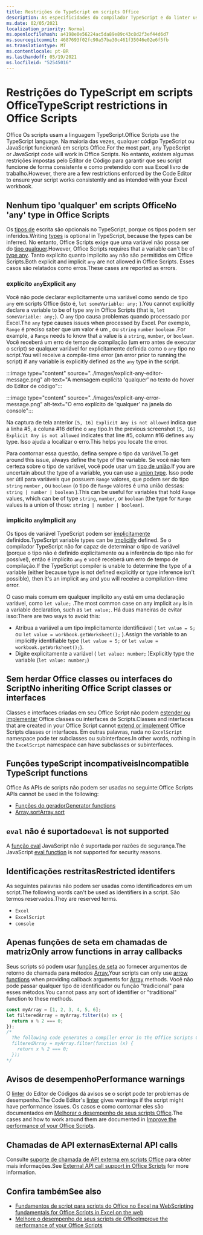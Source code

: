```yaml
---
title: Restrições do TypeScript em scripts Office
description: As especificidades do compilador TypeScript e do linter usados pelo Office Scripts Code Editor.
ms.date: 02/05/2021
localization_priority: Normal
ms.openlocfilehash: a4198e0e56224ac5da89e89c43c8d2f3ef44d6d7
ms.sourcegitcommit: 4687693f02fc90a57ba30c461f35046e02e6f5fb
ms.translationtype: MT
ms.contentlocale: pt-BR
ms.lasthandoff: 05/19/2021
ms.locfileid: "52545016"
---
```

# <a name="typescript-restrictions-in-office-scripts"></a><span data-ttu-id="d3b12-103">Restrições do TypeScript em scripts Office</span><span class="sxs-lookup"><span data-stu-id="d3b12-103">TypeScript restrictions in Office Scripts</span></span>

<span data-ttu-id="d3b12-104">Office Os scripts usam a linguagem TypeScript.</span><span class="sxs-lookup"><span data-stu-id="d3b12-104">Office Scripts use the TypeScript language.</span></span> <span data-ttu-id="d3b12-105">Na maioria das vezes, qualquer código TypeScript ou JavaScript funcionará em scripts Office.</span><span class="sxs-lookup"><span data-stu-id="d3b12-105">For the most part, any TypeScript or JavaScript code will work in Office Scripts.</span></span> <span data-ttu-id="d3b12-106">No entanto, existem algumas restrições impostas pelo Editor de Código para garantir que seu script funcione de forma consistente e como pretendido com sua Excel livro de trabalho.</span><span class="sxs-lookup"><span data-stu-id="d3b12-106">However, there are a few restrictions enforced by the Code Editor to ensure your script works consistently and as intended with your Excel workbook.</span></span>

## <a name="no-any-type-in-office-scripts"></a><span data-ttu-id="d3b12-107">Nenhum tipo 'qualquer' em scripts Office</span><span class="sxs-lookup"><span data-stu-id="d3b12-107">No 'any' type in Office Scripts</span></span>

<span data-ttu-id="d3b12-108">Os [tipos de](https://www.typescriptlang.org/docs/handbook/typescript-in-5-minutes.html) escrita são opcionais no TypeScript, porque os tipos podem ser inferidos.</span><span class="sxs-lookup"><span data-stu-id="d3b12-108">Writing [types](https://www.typescriptlang.org/docs/handbook/typescript-in-5-minutes.html) is optional in TypeScript, because the types can be inferred.</span></span> <span data-ttu-id="d3b12-109">No entanto, Office Scripts exige que uma variável não possa ser do [tipo qualquer](https://www.typescriptlang.org/docs/handbook/basic-types.html#any).</span><span class="sxs-lookup"><span data-stu-id="d3b12-109">However, Office Scripts requires that a variable can't be of [type any](https://www.typescriptlang.org/docs/handbook/basic-types.html#any).</span></span> <span data-ttu-id="d3b12-110">Tanto explícito quanto implícito `any` não são permitidos em Office Scripts.</span><span class="sxs-lookup"><span data-stu-id="d3b12-110">Both explicit and implicit `any` are not allowed in Office Scripts.</span></span> <span data-ttu-id="d3b12-111">Esses casos são relatados como erros.</span><span class="sxs-lookup"><span data-stu-id="d3b12-111">These cases are reported as errors.</span></span>

### <a name="explicit-any"></a><span data-ttu-id="d3b12-112">explícito `any`</span><span class="sxs-lookup"><span data-stu-id="d3b12-112">Explicit `any`</span></span>

<span data-ttu-id="d3b12-113">Você não pode declarar explicitamente uma variável como sendo de tipo `any` em scripts Office (isto é, `let someVariable: any;` ).</span><span class="sxs-lookup"><span data-stu-id="d3b12-113">You cannot explicitly declare a variable to be of type `any` in Office Scripts (that is, `let someVariable: any;`).</span></span> <span data-ttu-id="d3b12-114">O `any` tipo causa problemas quando processado por Excel.</span><span class="sxs-lookup"><span data-stu-id="d3b12-114">The `any` type causes issues when processed by Excel.</span></span> <span data-ttu-id="d3b12-115">Por exemplo, `Range` é preciso saber que um valor é um , ou `string` `number` `boolean` .</span><span class="sxs-lookup"><span data-stu-id="d3b12-115">For example, a `Range` needs to know that a value is a `string`, `number`, or `boolean`.</span></span> <span data-ttu-id="d3b12-116">Você receberá um erro de tempo de compilação (um erro antes de executar o script) se qualquer variável for explicitamente definida como o `any` tipo no script.</span><span class="sxs-lookup"><span data-stu-id="d3b12-116">You will receive a compile-time error (an error prior to running the script) if any variable is explicitly defined as the `any` type in the script.</span></span>

:::image type="content" source="../images/explicit-any-editor-message.png" alt-text="A mensagem explícita 'qualquer' no texto do hover do Editor de código":::

:::image type="content" source="../images/explicit-any-error-message.png" alt-text="O erro explícito de 'qualquer' na janela do console":::

<span data-ttu-id="d3b12-119">Na captura de tela anterior `[5, 16] Explicit Any is not allowed` indica que a linha #5, a coluna #16 define o `any` tipo.</span><span class="sxs-lookup"><span data-stu-id="d3b12-119">In the previous screenshot `[5, 16] Explicit Any is not allowed` indicates that line #5, column #16 defines `any` type.</span></span> <span data-ttu-id="d3b12-120">Isso ajuda a localizar o erro.</span><span class="sxs-lookup"><span data-stu-id="d3b12-120">This helps you locate the error.</span></span>

<span data-ttu-id="d3b12-121">Para contornar essa questão, defina sempre o tipo da variável.</span><span class="sxs-lookup"><span data-stu-id="d3b12-121">To get around this issue, always define the type of the variable.</span></span> <span data-ttu-id="d3b12-122">Se você não tem certeza sobre o tipo de variável, você pode usar um [tipo de união](https://www.typescriptlang.org/docs/handbook/unions-and-intersections.html).</span><span class="sxs-lookup"><span data-stu-id="d3b12-122">If you are uncertain about the type of a variable, you can use a [union type](https://www.typescriptlang.org/docs/handbook/unions-and-intersections.html).</span></span> <span data-ttu-id="d3b12-123">Isso pode ser útil para variáveis que possuem `Range` valores, que podem ser do tipo `string` `number` , ou `boolean` (o tipo de `Range` valores é uma união dessas: `string | number | boolean` ).</span><span class="sxs-lookup"><span data-stu-id="d3b12-123">This can be useful for variables that hold `Range` values, which can be of type `string`, `number`, or `boolean` (the type for `Range` values is a union of those: `string | number | boolean`).</span></span>

### <a name="implicit-any"></a><span data-ttu-id="d3b12-124">implícito `any`</span><span class="sxs-lookup"><span data-stu-id="d3b12-124">Implicit `any`</span></span>

<span data-ttu-id="d3b12-125">Os tipos de variável TypeScript podem ser [implicitamente](https://www.typescriptlang.org/docs/handbook/type-inference.html) definidos.</span><span class="sxs-lookup"><span data-stu-id="d3b12-125">TypeScript variable types can be [implicitly](https://www.typescriptlang.org/docs/handbook/type-inference.html) defined.</span></span> <span data-ttu-id="d3b12-126">Se o compilador TypeScript não for capaz de determinar o tipo de variável (porque o tipo não é definido explicitamente ou a inferência do tipo não for possível), então é implícito `any` e você receberá um erro de tempo de compilação.</span><span class="sxs-lookup"><span data-stu-id="d3b12-126">If the TypeScript compiler is unable to determine the type of a variable (either because type is not defined explicitly or type inference isn't possible), then it's an implicit `any` and you will receive a compilation-time error.</span></span>

<span data-ttu-id="d3b12-127">O caso mais comum em qualquer implícito `any` está em uma declaração variável, como `let value;` .</span><span class="sxs-lookup"><span data-stu-id="d3b12-127">The most common case on any implicit `any` is in a variable declaration, such as `let value;`.</span></span> <span data-ttu-id="d3b12-128">Há duas maneiras de evitar isso:</span><span class="sxs-lookup"><span data-stu-id="d3b12-128">There are two ways to avoid this:</span></span>

* <span data-ttu-id="d3b12-129">Atribua a variável a um tipo implicitamente identificável ( `let value = 5;` ou `let value = workbook.getWorksheet();` ).</span><span class="sxs-lookup"><span data-stu-id="d3b12-129">Assign the variable to an implicitly identifiable type (`let value = 5;` or `let value = workbook.getWorksheet();`).</span></span>
* <span data-ttu-id="d3b12-130">Digite explicitamente a variável ( `let value: number;` )</span><span class="sxs-lookup"><span data-stu-id="d3b12-130">Explicitly type the variable (`let value: number;`)</span></span>

## <a name="no-inheriting-office-script-classes-or-interfaces"></a><span data-ttu-id="d3b12-131">Sem herdar Office classes ou interfaces do Script</span><span class="sxs-lookup"><span data-stu-id="d3b12-131">No inheriting Office Script classes or interfaces</span></span>

<span data-ttu-id="d3b12-132">Classes e interfaces criadas em seu Office Script não podem [estender ou implementar](https://www.typescriptlang.org/docs/handbook/classes.html#inheritance) Office classes ou interfaces de Scripts.</span><span class="sxs-lookup"><span data-stu-id="d3b12-132">Classes and interfaces that are created in your Office Script cannot [extend or implement](https://www.typescriptlang.org/docs/handbook/classes.html#inheritance) Office Scripts classes or interfaces.</span></span> <span data-ttu-id="d3b12-133">Em outras palavras, nada no `ExcelScript` namespace pode ter subclasses ou subinterfaces.</span><span class="sxs-lookup"><span data-stu-id="d3b12-133">In other words, nothing in the `ExcelScript` namespace can have subclasses or subinterfaces.</span></span>

## <a name="incompatible-typescript-functions"></a><span data-ttu-id="d3b12-134">Funções typeScript incompatíveis</span><span class="sxs-lookup"><span data-stu-id="d3b12-134">Incompatible TypeScript functions</span></span>

<span data-ttu-id="d3b12-135">Office As APIs de scripts não podem ser usadas no seguinte:</span><span class="sxs-lookup"><span data-stu-id="d3b12-135">Office Scripts APIs cannot be used in the following:</span></span>

* [<span data-ttu-id="d3b12-136">Funções do gerador</span><span class="sxs-lookup"><span data-stu-id="d3b12-136">Generator functions</span></span>](https://developer.mozilla.org/docs/Web/JavaScript/Guide/Iterators_and_Generators#generator_functions)
* [<span data-ttu-id="d3b12-137">Array.sort</span><span class="sxs-lookup"><span data-stu-id="d3b12-137">Array.sort</span></span>](https://developer.mozilla.org/docs/Web/JavaScript/Reference/Global_Objects/Array/sort)

## <a name="eval-is-not-supported"></a><span data-ttu-id="d3b12-138">`eval` não é suportado</span><span class="sxs-lookup"><span data-stu-id="d3b12-138">`eval` is not supported</span></span>

<span data-ttu-id="d3b12-139">A [função eval](https://developer.mozilla.org/docs/Web/JavaScript/Reference/Global_Objects/eval) JavaScript não é suportada por razões de segurança.</span><span class="sxs-lookup"><span data-stu-id="d3b12-139">The JavaScript [eval function](https://developer.mozilla.org/docs/Web/JavaScript/Reference/Global_Objects/eval) is not supported for security reasons.</span></span>

## <a name="restricted-identifers"></a><span data-ttu-id="d3b12-140">Identificações restritas</span><span class="sxs-lookup"><span data-stu-id="d3b12-140">Restricted identifers</span></span>

<span data-ttu-id="d3b12-141">As seguintes palavras não podem ser usadas como identificadores em um script.</span><span class="sxs-lookup"><span data-stu-id="d3b12-141">The following words can't be used as identifiers in a script.</span></span> <span data-ttu-id="d3b12-142">São termos reservados.</span><span class="sxs-lookup"><span data-stu-id="d3b12-142">They are reserved terms.</span></span>

* `Excel`
* `ExcelScript`
* `console`

## <a name="only-arrow-functions-in-array-callbacks"></a><span data-ttu-id="d3b12-143">Apenas funções de seta em chamadas de matriz</span><span class="sxs-lookup"><span data-stu-id="d3b12-143">Only arrow functions in array callbacks</span></span>

<span data-ttu-id="d3b12-144">Seus scripts só podem usar [funções de seta](https://developer.mozilla.org/docs/Web/JavaScript/Reference/Functions/Arrow_functions) ao fornecer argumentos de retorno de chamada para métodos [Array.](https://developer.mozilla.org/docs/Web/JavaScript/Reference/Global_Objects/Array)</span><span class="sxs-lookup"><span data-stu-id="d3b12-144">Your scripts can only use [arrow functions](https://developer.mozilla.org/docs/Web/JavaScript/Reference/Functions/Arrow_functions) when providing callback arguments for [Array](https://developer.mozilla.org/docs/Web/JavaScript/Reference/Global_Objects/Array) methods.</span></span> <span data-ttu-id="d3b12-145">Você não pode passar qualquer tipo de identificador ou função "tradicional" para esses métodos.</span><span class="sxs-lookup"><span data-stu-id="d3b12-145">You cannot pass any sort of identifier or "traditional" function to these methods.</span></span>

```TypeScript
const myArray = [1, 2, 3, 4, 5, 6];
let filteredArray = myArray.filter((x) => {
  return x % 2 === 0;
});
/*
  The following code generates a compiler error in the Office Scripts Code Editor.
  filteredArray = myArray.filter(function (x) {
    return x % 2 === 0;
  });
*/
```

## <a name="performance-warnings"></a><span data-ttu-id="d3b12-146">Avisos de desempenho</span><span class="sxs-lookup"><span data-stu-id="d3b12-146">Performance warnings</span></span>

<span data-ttu-id="d3b12-147">O [linter](https://wikipedia.org/wiki/Lint_(software)) do Editor de Códigos dá avisos se o script pode ter problemas de desempenho.</span><span class="sxs-lookup"><span data-stu-id="d3b12-147">The Code Editor's [linter](https://wikipedia.org/wiki/Lint_(software)) gives warnings if the script might have performance issues.</span></span> <span data-ttu-id="d3b12-148">Os casos e como contornar eles são documentados em [Melhorar o desempenho de seus scripts Office](web-client-performance.md).</span><span class="sxs-lookup"><span data-stu-id="d3b12-148">The cases and how to work around them are documented in [Improve the performance of your Office Scripts](web-client-performance.md).</span></span>

## <a name="external-api-calls"></a><span data-ttu-id="d3b12-149">Chamadas de API externas</span><span class="sxs-lookup"><span data-stu-id="d3b12-149">External API calls</span></span>

<span data-ttu-id="d3b12-150">Consulte [suporte de chamada de API externa em scripts Office](external-calls.md) para obter mais informações.</span><span class="sxs-lookup"><span data-stu-id="d3b12-150">See [External API call support in Office Scripts](external-calls.md) for more information.</span></span>

## <a name="see-also"></a><span data-ttu-id="d3b12-151">Confira também</span><span class="sxs-lookup"><span data-stu-id="d3b12-151">See also</span></span>

* [<span data-ttu-id="d3b12-152">Fundamentos de script para scripts do Office no Excel na Web</span><span class="sxs-lookup"><span data-stu-id="d3b12-152">Scripting fundamentals for Office Scripts in Excel on the web</span></span>](scripting-fundamentals.md)
* [<span data-ttu-id="d3b12-153">Melhore o desempenho de seus scripts de Office</span><span class="sxs-lookup"><span data-stu-id="d3b12-153">Improve the performance of your Office Scripts</span></span>](web-client-performance.md)

